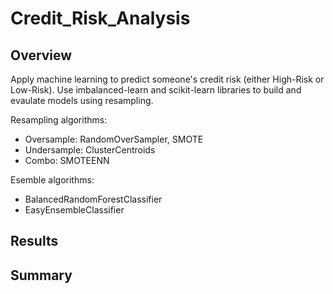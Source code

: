 # Credit_Risk_Analysis

## Overview
Apply machine learning to predict someone's credit risk (either High-Risk or Low-Risk). Use imbalanced-learn and scikit-learn libraries to build and evaulate models using resampling. 

Resampling algorithms: 
- Oversample: RandomOverSampler, SMOTE
- Undersample: ClusterCentroids 
- Combo: SMOTEENN 

Esemble algorithms:
- BalancedRandomForestClassifier
- EasyEnsembleClassifier 

## Results




## Summary 
